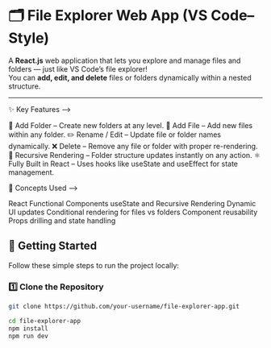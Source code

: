 # 🗂️ File Explorer Web App (VS Code–Style)

A **React.js** web application that lets you explore and manage files and folders — just like VS Code’s file explorer!  
You can **add, edit, and delete** files or folders dynamically within a nested structure.

---

✨ Key Features -->

📁 Add Folder – Create new folders at any level.
📄 Add File – Add new files within any folder.
✏️ Rename / Edit – Update file or folder names dynamically.
❌ Delete – Remove any file or folder with proper re-rendering.
🔄 Recursive Rendering – Folder structure updates instantly on any action.
⚛️ Fully Built in React – Uses hooks like useState and useEffect for state management.

🧠 Concepts Used -->

React Functional Components
useState and Recursive Rendering
Dynamic UI updates
Conditional rendering for files vs folders
Component reusability
Props drilling and state handling


## 🚀 Getting Started

Follow these simple steps to run the project locally:

### 1️⃣ Clone the Repository
```bash
git clone https://github.com/your-username/file-explorer-app.git

cd file-explorer-app
npm install
npm run dev







